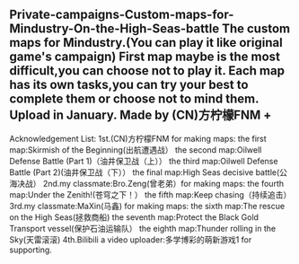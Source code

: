 Private-campaigns-Custom-maps-for-Mindustry-On-the-High-Seas-battle
The custom maps for Mindustry.(You can play it like original game's campaign)
First map maybe is the most difficult,you can choose not to play it.
Each map has its own tasks,you can try your best to complete them or choose not to mind them.
Upload in January.
Made by (CN)方柠檬FNM
+
-
Acknowledgement List:
1st.(CN)方柠檬FNM for making maps:
the first map:Skirmish of the Beginning(出航遭遇战）
the second map:Oilwell Defense Battle (Part 1)（油井保卫战（上））
the third map:Oilwell Defense Battle (Part 2)(油井保卫战（下））
the final map:High Seas decisive battle(公海决战）
2nd.my classmate:Bro.Zeng(曾老弟）for making maps:
the fourth map:Under the Zenith!(苍穹之下！）
the fifth map:Keep chasing（持续追击）
3rd.my classmate:MaXin(马鑫) for making maps:
the sixth map:The rescue on the High Seas(拯救商船)
the seventh map:Protect the Black Gold Transport vessel(保护石油运输队）
the eighth map:Thunder rolling in the Sky(天雷滚滚)
4th.Bilibili a video uploader:多学博彩的萌新游戏1 for supporting.
